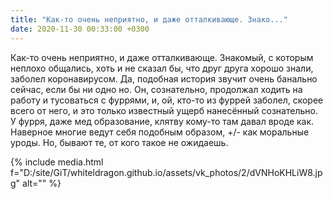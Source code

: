 ```yaml
---
title: "Как-то очень неприятно, и даже отталкивающе. Знако..."
date: 2020-11-30 00:33:00 +0300
---
```


Как-то очень неприятно, и даже отталкивающе. Знакомый, с которым неплохо общались, хоть и не сказал бы, что друг друга хорошо знали, заболел коронавирусом.
Да, подобная история звучит очень банально сейчас, если бы ни одно но. Он, сознательно, продолжал ходить на работу и тусоваться с фуррями, и, ой, кто-то из фуррей заболел, скорее всего от него, и это только известный ущерб нанесённый сознательно. У фурря, даже мед образование, клятву кому-то там давал вроде как.
Наверное многие ведут себя подобным образом, +/- как моральные уроды. Но, бывают те, от кого такое не ожидаешь.

{% include media.html f="D:/site/GiT/whiteldragon.github.io/assets/vk_photos/2/dVNHoKHLiW8.jpg" alt="" %}
